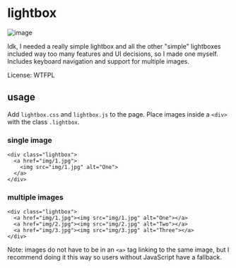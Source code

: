# lightbox

![image](https://user-images.githubusercontent.com/66974415/153200614-bb9b7673-cda9-494b-b73a-0ba1e8400fb7.png)

Idk, I needed a really simple lightbox and all the other "simple" lightboxes included way too many features and UI decisions, so I made one myself. Includes keyboard navigation and support for multiple images.

License: WTFPL

## usage

Add `lightbox.css` and `lightbox.js` to the page. Place images inside a `<div>` with the class `.lightbox`.

### single image

```
<div class="lightbox">
  <a href="img/1.jpg">
    <img src="img/1.jpg" alt="One">
  </a>
</div>
```

### multiple images

```
<div class="lightbox">
  <a href="img/1.jpg"><img src="img/1.jpg" alt="One"></a>
  <a href="img/2.jpg"><img src="img/2.jpg" alt="Two"></a>
  <a href="img/3.jpg"><img src="img/3.jpg" alt="Three"></a>
</div>
```

Note: images do not have to be in an `<a>` tag linking to the same image, but I recommend doing it this way so users without JavaScript have a fallback.
